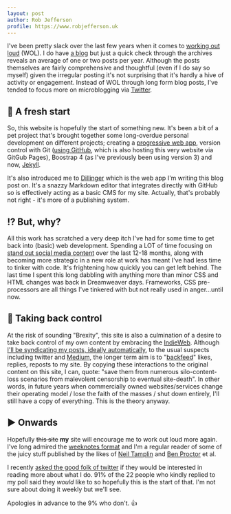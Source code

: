 ```yaml
---
layout: post
author: Rob Jefferson
profile: https://www.robjefferson.uk
---
```


I've been pretty slack over the last few years when it comes to [working out loud](https://workingoutloud.com/) (WOL). I do have [a blog](https://robertjefferson.wordpress.com) but just a quick check through the archives reveals an average of one or two posts per year. Although the posts themselves are fairly comprehensive and thoughtful (even if I do say so myself) given the irregular posting it's not surprising that it's hardly a hive of activity or engagement. Instead of WOL through long form blog posts, I've tended to focus more on microblogging via [Twitter](https://twitter.com/robjefferson).

## 🌟 A fresh start

So, this website is hopefully the start of something new. It's been a bit of a pet project that's brought together some long-overdue personal development on different projects; creating a [progressive web app](https://www.robjefferson.uk/brush-your-teeth/), version control with Git ([using GitHub](https://github.com/rob-jefferson), which is also hosting this very website via GitGub Pages), Boostrap 4 (as I've previously been using version 3) and now, [Jekyll](https://jekyllrb.com).

It's also introduced me to [Dillinger](https://dillinger.io/) which is the web app I'm writing this blog post on. It's a snazzy Markdown editor that integrates directly with GitHub so is effectively acting as a basic CMS for my site. Actually, that's probably not right - it's more of a publishing system.

## ⁉️ But, why?

All this work has scratched a very deep itch I've had for some time to get back into (basic) web development. Spending a LOT of time focusing on [stand out social media content](https://twitter.com/i/moments/1052554813484015616) over the last 12-18 months, along with becoming more strategic in a new role at work has meant I've had less time to tinker with code. It's frightening how quickly you can get left behind. The last time I spent this long dabbling with anything more than minor CSS and HTML changes was back in Dreamweaver days. Frameworks, CSS pre-processors are all things I've tinkered with but not really used in anger...until now.

## 💪 Taking back control

At the risk of sounding "Brexity", this site is also a culmination of a desire to take back control of my own content by embracing the [IndieWeb](https://indieweb.org/). Although [I'll be syndicating my posts, ideally automatically](https://indieweb.org/POSSE), to the usual suspects including twitter and [Medium](https://medium.com/@RobJefferson/), the longer term aim is to "[backfeed](https://indieweb.org/backfeed)" likes, replies, reposts to my site. By copying these interactions to the original content on this site, I can, quote: "save them from numerous silo-content-loss scenarios from malevolent censorship to eventual site-death". In other words, in future years when commercially owned websites/services change their operating model / lose the faith of the masses / shut down entirely, I'll still have a copy of everything. This is the theory anyway.

## ▶️ Onwards️

Hopefully ~~this site~~ **my** site will encourage me to work out loud more again. I've long admired the [weeknotes format](https://weeknot.es/) and I'm a regular reader of some of the juicy stuff published by the likes of [Neil Tamplin](https://neiltamplin.me/@neiltamplin) and [Ben Proctor](https://medium.com/@satorilabben) et al.

I recently [asked the good folk of  twitter](https://twitter.com/RobJefferson/status/1009800260162646016) if they would be interested in reading more about what I do. 91% of the 22 people who kindly replied to my poll said they _would_ like to so hopefully this is the start of that. I'm not sure about doing it weekly but we'll see.

Apologies in advance to the 9% who don't. 👍
